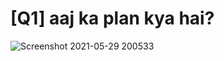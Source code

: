 # [Q1] aaj ka plan kya hai?
![Screenshot 2021-05-29 200533](https://user-images.githubusercontent.com/78705076/120600749-bfe38780-c466-11eb-8a1a-95c9c7f28bd3.png)
